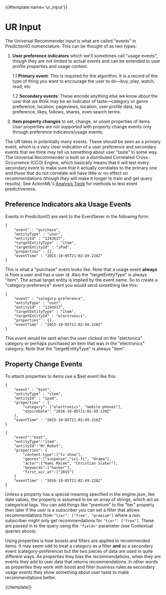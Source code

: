 {{#template name='ur_input'}}
# UR Input

The Universal Recommender input is what are called "events" in PredictionIO nomenclature. This can be thought of as two types:

 1. **User preference indicators** which we'll sometimes call "usage events", though they are not limited to actual events and can be extended to user profile properties and usage context. 
    
    1.1 **Primary event**: This is required for the algorithm. It is a record of the type of thing you want to encourage the user to do&mdash;buy, play, watch, read, etc
    
    1.2 **Secondary events**: These encode anything else we know about the user that we think may be an indicator of taste&mdash;category or genre preference, location, pageviews, location, user profile data, tag preference, likes, follows, shares, even search terms.
    
 2. **Item property changes** to set, change, or unset properties of items. User properties are not supported with property change events only through  preference indicators/usage events.
 
The UR takes in potentially many events. These should be seen as a primary event, which is a very clear indication of a user preference and secondary events that we think may tell us something about user "taste" in some way. The Universal Recommender is built on a distributed Correlated Cross-Occurrence (CCO) Engine, which basically means that it will test every secondary event to make sure that it actually correlates to the primary one and those that do not correlate will have little or no effect on recommendations (though they will make it longer to train and get query results). See ActionML's [Analysis Tools](/docs/ur_advanced_tuning/#mapk) for methods to test event predictiveness.

## Preference Indicators aka Usage Events

Events in PredicitonIO are sent to the EventSever in the following form:

	{
		"event" : "purchase",
		"entityType" : "user",
		"entityId" : "1243617",
		"targetEntityType" : "item",
		"targetEntityId" : "iPad",
		"properties" : {},
		"eventTime" : "2015-10-05T21:02:49.228Z"
	}
	
This is what a "purchase" event looks like. Note that a usage event **always** is from a user and has a user id. Also the "targetEntityType" is always "item". The actual target entity is implied by the event name. So to create a "category-preference" event you would send something like this:

	{
		"event" : "category-preference",
		"entityType" : "user",
		"entityId" : "1243617",
		"targetEntityType" : "item",
		"targetEntityId" : "electronics",
		"properties" : {},
		"eventTime" : "2015-10-05T21:02:49.228Z"
	}
	
This event would be sent when the user clicked on the "electonics" category or perhaps purchased an item that was in the "electronics" category. Note that the "targetEntityType" is always "item".

## Property Change Events

To attach properties to items use a $set event like this:

	{
		"event" : "$set",
		"entityType" : "item",
		"entityId" : "ipad",
		"properties" : {
			"category": ["electronics", "mobile-phones"],
			"expireDate": "2016-10-05T21:02:49.228Z"
		},
		"eventTime" : "2015-10-05T21:02:49.228Z"
	}

	{
		"event":"$set",
		"entityType":"item",
		"entityId":"Mr Robot",
		"properties": {
			"content-type":["tv show"],
			"genres":["suspense","sci-fi", "drama"],
			"actor":["Rami Malek", "Christian Slater"],
			"keywords":["hacker"],
			"first_air_at":["2015"]
		}
		"eventTime" : "2016-10-05T21:02:49.228Z"
	}


Unless a property has a special meaning specified in the engine.json, like date values, the property is assumed to be an array of strings, which act as categorical tags. You can add things like "premium" to the "tier" property then later if the user is a subscriber you can set a filter that allows recommendations from `"tier": ["free", "premium"]` where a non subscriber might only get recommendations for `"tier": ["free"]`. These are passed in to the query using the `"fields"` parameter (see Contextual queries above).

Using properties is how boosts and filters are applied to recommended items. It may seem odd to treat a category as a filter **and** as a secondary event (category-preference) but the two pieces of data are used in quite different ways. As properties they bias the recommendations, when they are events they add to user data that returns recommendations. In other words as properties they work with boost and filter business rules as secondary usage events they show something about user taste to make recommendations better.

{{/template}}